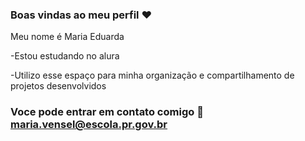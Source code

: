 ### Boas vindas ao meu perfil ❤️

Meu nome é Maria Eduarda

-Estou estudando no alura

-Utilizo esse espaço para minha organização e compartilhamento de projetos desenvolvidos

### Voce pode entrar em contato comigo 📧 maria.vensel@escola.pr.gov.br
